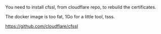 You need to install cfssl, from cloudflare repo, to rebuild the certificates.

The docker image is too fat, 1Go for a little tool, tsss.

https://github.com/cloudflare/cfssl
